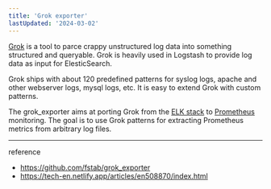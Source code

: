 ```yaml
---
title: 'Grok exporter'
lastUpdated: '2024-03-02'
---
```


[Grok](https://www.elastic.co/guide/en/logstash/current/plugins-filters-grok.html) is a tool to parce crappy unstructured log data into something structured and queryable. Grok is heavily used in Logstash to provide log data as input for ElesticSearch.

Grok ships with about 120 predefined patterns for syslog logs, apache and other webserver logs, mysql logs, etc. It is easy to extend Grok with custom patterns.

The grok_exporter aims at porting Grok from the [ELK stack](https://www.elastic.co/webinars/introduction-elk-stack) to [Prometheus](https://prometheus.io/) monitoring. The goal is to use Grok patterns for extracting Prometheus metrics from arbitrary log files.

---
reference
- https://github.com/fstab/grok_exporter
- https://tech-en.netlify.app/articles/en508870/index.html